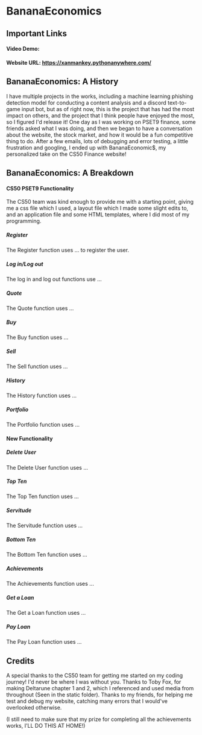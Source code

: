 # BananaEconomics
## Important Links
#### Video Demo:  <URL HERE>
#### Website URL: https://xanmankey.pythonanywhere.com/
## BananaEconomics: A History
  I have multiple projects in the works, including a machine learning phishing detection model for conducting a content analysis and a discord text-to-game input bot, but as of right now, this is the project that has had the most impact on others, and the project that I think people have enjoyed the most, so I figured I'd release it! One day as I was working on PSET9 finance, some friends asked what I was doing, and then we began to have a conversation about the website, the stock market, and how it would be a fun competitive thing to do. After a few emails, lots of debugging and error testing, a little frustration and googling, I ended up with BananaEconomic$, my personalized take on the CS50 Finance website!
## BananaEconomics: A Breakdown
  #### CS50 PSET9 Functionality
  The CS50 team was kind enough to provide me with a starting point, giving me a css file which I used, a layout file which I made some slight edits to, and an application file and some HTML templates, where I did most of my programming.
##### Register
  The Register function uses ... to register the user.
##### Log in/Log out
  The log in and log out functions use ... 
##### Quote
  The Quote function uses ...
##### Buy
  The Buy function uses ...
##### Sell
  The Sell function uses ...
##### History
  The History function uses ...
##### Portfolio
  The Portfolio function uses ...
  
#### New Functionality
##### Delete User
  The Delete User function uses ...
##### Top Ten
  The Top Ten function uses ...
##### Servitude
  The Servitude function uses ...
##### Bottom Ten
  The Bottom Ten function uses ...
##### Achievements
  The Achievements function uses ...
##### Get a Loan
  The Get a Loan function uses ...
##### Pay Loan
  The Pay Loan function uses ...
  
## Credits
A special thanks to the CS50 team for getting me started on my coding journey! I'd never be where I was without you.
Thanks to Toby Fox, for making Deltarune chapter 1 and 2, which I referenced and used media from throughout (Seen in the static folder).
Thanks to my friends, for helping me test and debug my website, catching many errors that I would've overlooked otherwise.
  
(I still need to make sure that my prize for completing all the achievements works, I'LL DO THIS AT HOME!)
